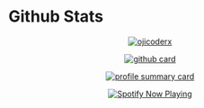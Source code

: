 

# Github Stats 

<p align="center">
  <a href="https://github.com/ojicoderx">
    <img src="https://github-readme-stats.vercel.app/api/top-langs?username=ojicoderx&show_icons=true&locale=en&layout=compact" alt="ojicoderx" />
  </a>
</p>

<p align="center">
  <a href="https://github.com/ojicoderx">
    <img src="https://github-readme-stats.vercel.app/api?username=ojicoderx&show_icons=true&theme=radical" alt="github card" />
  </a>
</p>

<p align="center">
  <a href="https://github.com/ojicoderx">
    <img src="https://github-profile-summary-cards.vercel.app/api/cards/profile-details?username=ojicoderx&theme=monokai" alt="profile summary card" />
  </a>
</p>



<p align="center">
  <a href="https://open.spotify.com/playlist/3NasI2H0BTR7kWi1zHROD7?si=TvjAy6HYQPmlyiaNFLBIDw">
    <img src="https://spotify-github-profile.kittinanx.com/api/view.svg?uid=31etnccie4jk2etanwluope5mw4u&cover_image=true&theme=default&show_offline=true&background_color=121212&interchange=true&bar_color_cover=true" alt="Spotify Now Playing" />
  </a>
</p>
